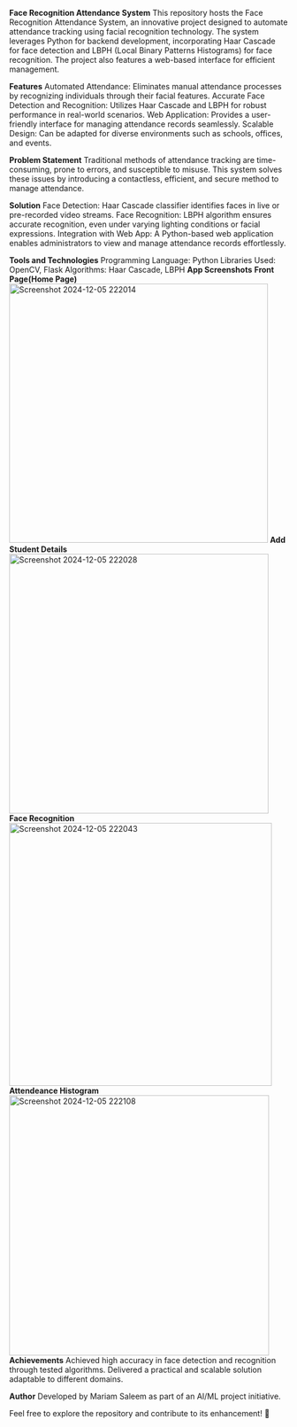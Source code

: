 **Face Recognition Attendance System**
This repository hosts the Face Recognition Attendance System, an innovative project designed to automate attendance tracking using facial recognition technology. The system leverages Python for backend development, incorporating Haar Cascade for face detection and LBPH (Local Binary Patterns Histograms) for face recognition. The project also features a web-based interface for efficient management.

**Features**
Automated Attendance: Eliminates manual attendance processes by recognizing individuals through their facial features.
Accurate Face Detection and Recognition: Utilizes Haar Cascade and LBPH for robust performance in real-world scenarios.
Web Application: Provides a user-friendly interface for managing attendance records seamlessly.
Scalable Design: Can be adapted for diverse environments such as schools, offices, and events.

**Problem Statement**
Traditional methods of attendance tracking are time-consuming, prone to errors, and susceptible to misuse. This system solves these issues by introducing a contactless, efficient, and secure method to manage attendance.

**Solution**
Face Detection: Haar Cascade classifier identifies faces in live or pre-recorded video streams.
Face Recognition: LBPH algorithm ensures accurate recognition, even under varying lighting conditions or facial expressions.
Integration with Web App: A Python-based web application enables administrators to view and manage attendance records effortlessly.

**Tools and Technologies**
Programming Language: Python
Libraries Used: OpenCV, Flask
Algorithms: Haar Cascade, LBPH
**App Screenshots**
 **Front Page(Home Page)**
<img width="468" alt="Screenshot 2024-12-05 222014" src="https://github.com/user-attachments/assets/7c5fe84a-50e8-4092-b64a-4c641c237bfa">
**Add Student Details**
<img width="469" alt="Screenshot 2024-12-05 222028" src="https://github.com/user-attachments/assets/03c84fa8-9bca-452b-b54b-02f84a18522d">
**Face Recognition**
<img width="475" alt="Screenshot 2024-12-05 222043" src="https://github.com/user-attachments/assets/2390057a-ce02-4bfc-b66d-d06c8e75ee5e">
**Attendeance Histogram**
<img width="470" alt="Screenshot 2024-12-05 222108" src="https://github.com/user-attachments/assets/dae639ab-c1f6-4ce9-8069-cd502edb5f74">
**Achievements**
Achieved high accuracy in face detection and recognition through tested algorithms.
Delivered a practical and scalable solution adaptable to different domains.

**Author**
Developed by Mariam Saleem as part of an AI/ML project initiative.

Feel free to explore the repository and contribute to its enhancement! 🎉
